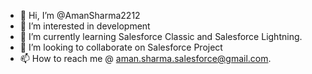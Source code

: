 - 👋 Hi, I’m @AmanSharma2212
- 👀 I’m interested in development
- 🌱 I’m currently learning Salesforce Classic and Salesforce Lightning.
- 💞️ I’m looking to collaborate on Salesforce Project
- 📫 How to reach me @ aman.sharma.salesforce@gmail.com.

<!---
AmanSharma2212/AmanSharma2212 is a ✨ special ✨ repository because its `README.md` (this file) appears on your GitHub profile.
You can click the Preview link to take a look at your changes.
--->
